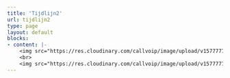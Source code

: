 ```yaml
---
title: 'Tijdlijn2'
url: tijdlijn2
type: page
layout: default
blocks:
- content: |-
    <img src="https://res.cloudinary.com/callvoip/image/upload/v1577777786/JAN_-_Vamos_niong2.png">
    <br>
    <img src="https://res.cloudinary.com/callvoip/image/upload/v1577777953/FEB_-_audio_yvngyn.png" width="800">
---
```

